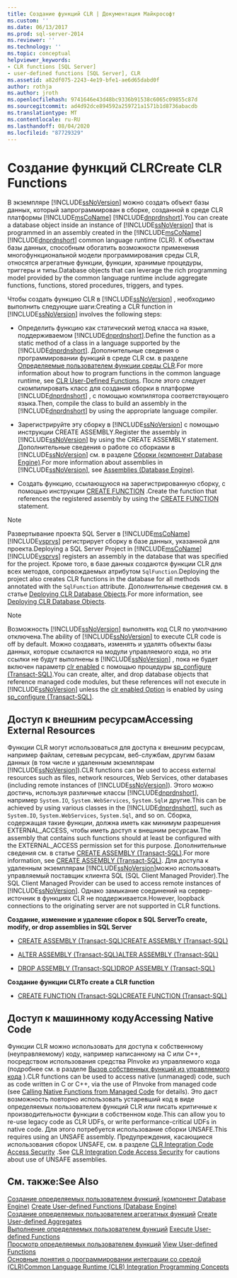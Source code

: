```yaml
---
title: Создание функций CLR | Документация Майкрософт
ms.custom: ''
ms.date: 06/13/2017
ms.prod: sql-server-2014
ms.reviewer: ''
ms.technology: ''
ms.topic: conceptual
helpviewer_keywords:
- CLR functions [SQL Server]
- user-defined functions [SQL Server], CLR
ms.assetid: a82df075-2243-4e19-bfe1-ae6d65dabd0f
author: rothja
ms.author: jroth
ms.openlocfilehash: 9741646e43d48bc9336b91538c6065c09855c87d
ms.sourcegitcommit: ad4d92dce894592a259721a1571b1d8736abacdb
ms.translationtype: MT
ms.contentlocale: ru-RU
ms.lasthandoff: 08/04/2020
ms.locfileid: "87729329"
---
```

# <a name="create-clr-functions"></a><span data-ttu-id="dd8e8-102">Создание функций CLR</span><span class="sxs-lookup"><span data-stu-id="dd8e8-102">Create CLR Functions</span></span>
  <span data-ttu-id="dd8e8-103">В экземпляре [!INCLUDE[ssNoVersion](../../includes/ssnoversion-md.md)] можно создать объект базы данных, который запрограммирован в сборке, созданной в среде CLR платформы [!INCLUDE[msCoName](../../includes/msconame-md.md)] [!INCLUDE[dnprdnshort](../../includes/dnprdnshort-md.md)].</span><span class="sxs-lookup"><span data-stu-id="dd8e8-103">You can create a database object inside an instance of [!INCLUDE[ssNoVersion](../../includes/ssnoversion-md.md)] that is programmed in an assembly created in the [!INCLUDE[msCoName](../../includes/msconame-md.md)] [!INCLUDE[dnprdnshort](../../includes/dnprdnshort-md.md)] common language runtime (CLR).</span></span> <span data-ttu-id="dd8e8-104">К объектам базы данных, способным обогатить возможности применения многофункциональной модели программирования среды CLR, относятся агрегатные функции, функции, хранимые процедуры, триггеры и типы.</span><span class="sxs-lookup"><span data-stu-id="dd8e8-104">Database objects that can leverage the rich programming model provided by the common language runtime include aggregate functions, functions, stored procedures, triggers, and types.</span></span>  
  
 <span data-ttu-id="dd8e8-105">Чтобы создать функцию CLR в [!INCLUDE[ssNoVersion](../../includes/ssnoversion-md.md)] , необходимо выполнить следующие шаги:</span><span class="sxs-lookup"><span data-stu-id="dd8e8-105">Creating a CLR function in [!INCLUDE[ssNoVersion](../../includes/ssnoversion-md.md)] involves the following steps:</span></span>  
  
-   <span data-ttu-id="dd8e8-106">Определить функцию как статический метод класса на языке, поддерживаемом [!INCLUDE[dnprdnshort](../../includes/dnprdnshort-md.md)].</span><span class="sxs-lookup"><span data-stu-id="dd8e8-106">Define the function as a static method of a class in a language supported by the [!INCLUDE[dnprdnshort](../../includes/dnprdnshort-md.md)].</span></span> <span data-ttu-id="dd8e8-107">Дополнительные сведения о программировании функций в среде CLR см. в разделе [Определяемые пользователем функции среды CLR](../clr-integration-database-objects-user-defined-functions/clr-user-defined-functions.md).</span><span class="sxs-lookup"><span data-stu-id="dd8e8-107">For more information about how to program functions in the common language runtime, see [CLR User-Defined Functions](../clr-integration-database-objects-user-defined-functions/clr-user-defined-functions.md).</span></span> <span data-ttu-id="dd8e8-108">После этого следует скомпилировать класс для создания сборки в платформе [!INCLUDE[dnprdnshort](../../includes/dnprdnshort-md.md)] , с помощью компилятора соответствующего языка.</span><span class="sxs-lookup"><span data-stu-id="dd8e8-108">Then, compile the class to build an assembly in the [!INCLUDE[dnprdnshort](../../includes/dnprdnshort-md.md)] by using the appropriate language compiler.</span></span>  
  
-   <span data-ttu-id="dd8e8-109">Зарегистрируйте эту сборку в [!INCLUDE[ssNoVersion](../../includes/ssnoversion-md.md)] с помощью инструкции CREATE ASSEMBLY.</span><span class="sxs-lookup"><span data-stu-id="dd8e8-109">Register the assembly in [!INCLUDE[ssNoVersion](../../includes/ssnoversion-md.md)] by using the CREATE ASSEMBLY statement.</span></span> <span data-ttu-id="dd8e8-110">Дополнительные сведения о работе со сборками в [!INCLUDE[ssNoVersion](../../includes/ssnoversion-md.md)] см. в разделе [Сборки (компонент Database Engine)](../clr-integration/assemblies-database-engine.md).</span><span class="sxs-lookup"><span data-stu-id="dd8e8-110">For more information about assemblies in [!INCLUDE[ssNoVersion](../../includes/ssnoversion-md.md)], see [Assemblies &#40;Database Engine&#41;](../clr-integration/assemblies-database-engine.md).</span></span>  
  
-   <span data-ttu-id="dd8e8-111">Создать функцию, ссылающуюся на зарегистрированную сборку, с помощью инструкции [CREATE FUNCTION](/sql/t-sql/statements/create-function-transact-sql) .</span><span class="sxs-lookup"><span data-stu-id="dd8e8-111">Create the function that references the registered assembly by using the [CREATE FUNCTION](/sql/t-sql/statements/create-function-transact-sql) statement.</span></span>  
  
> [!NOTE]  
>  <span data-ttu-id="dd8e8-112">Развертывание проекта SQL Server в [!INCLUDE[msCoName](../../includes/msconame-md.md)][!INCLUDE[vsprvs](../../includes/vsprvs-md.md)] регистрирует сборку в базе данных, указанной для проекта.</span><span class="sxs-lookup"><span data-stu-id="dd8e8-112">Deploying a SQL Server Project in [!INCLUDE[msCoName](../../includes/msconame-md.md)][!INCLUDE[vsprvs](../../includes/vsprvs-md.md)] registers an assembly in the database that was specified for the project.</span></span> <span data-ttu-id="dd8e8-113">Кроме того, в базе данных создаются функции CLR для всех методов, сопровождаемых атрибутом `SqlFunction`.</span><span class="sxs-lookup"><span data-stu-id="dd8e8-113">Deploying the project also creates CLR functions in the database for all methods annotated with the `SqlFunction` attribute.</span></span> <span data-ttu-id="dd8e8-114">Дополнительные сведения см. в статье [Deploying CLR Database Objects](../clr-integration/deploying-clr-database-objects.md).</span><span class="sxs-lookup"><span data-stu-id="dd8e8-114">For more information, see [Deploying CLR Database Objects](../clr-integration/deploying-clr-database-objects.md).</span></span>  
  
> [!NOTE]  
>  <span data-ttu-id="dd8e8-115">Возможность [!INCLUDE[ssNoVersion](../../includes/ssnoversion-md.md)] выполнять код CLR по умолчанию отключена.</span><span class="sxs-lookup"><span data-stu-id="dd8e8-115">The ability of [!INCLUDE[ssNoVersion](../../includes/ssnoversion-md.md)] to execute CLR code is off by default.</span></span> <span data-ttu-id="dd8e8-116">Можно создавать, изменять и удалять объекты базы данных, которые ссылаются на модули управляемого кода, но эти ссылки не будут выполнены в [!INCLUDE[ssNoVersion](../../includes/ssnoversion-md.md)] , пока не будет включен параметр [clr enabled](../../database-engine/configure-windows/clr-enabled-server-configuration-option.md) с помощью процедуры [sp_configure (Transact-SQL)](/sql/relational-databases/system-stored-procedures/sp-configure-transact-sql).</span><span class="sxs-lookup"><span data-stu-id="dd8e8-116">You can create, alter, and drop database objects that reference managed code modules, but these references will not execute in [!INCLUDE[ssNoVersion](../../includes/ssnoversion-md.md)] unless the [clr enabled Option](../../database-engine/configure-windows/clr-enabled-server-configuration-option.md) is enabled by using [sp_configure (Transact-SQL)](/sql/relational-databases/system-stored-procedures/sp-configure-transact-sql).</span></span>  
  
## <a name="accessing-external-resources"></a><span data-ttu-id="dd8e8-117">Доступ к внешним ресурсам</span><span class="sxs-lookup"><span data-stu-id="dd8e8-117">Accessing External Resources</span></span>  
 <span data-ttu-id="dd8e8-118">Функции CLR могут использоваться для доступа к внешним ресурсам, например файлам, сетевым ресурсам, веб-службам, другим базам данных (в том числе и удаленным экземплярам [!INCLUDE[ssNoVersion](../../includes/ssnoversion-md.md)]).</span><span class="sxs-lookup"><span data-stu-id="dd8e8-118">CLR functions can be used to access external resources such as files, network resources, Web Services, other databases (including remote instances of [!INCLUDE[ssNoVersion](../../includes/ssnoversion-md.md)]).</span></span> <span data-ttu-id="dd8e8-119">Этого можно достичь, используя различные классы [!INCLUDE[dnprdnshort](../../includes/dnprdnshort-md.md)], например `System.IO`, `System.WebServices`, `System.Sql`и другие.</span><span class="sxs-lookup"><span data-stu-id="dd8e8-119">This can be achieved by using various classes in the [!INCLUDE[dnprdnshort](../../includes/dnprdnshort-md.md)], such as `System.IO`, `System.WebServices`, `System.Sql`, and so on.</span></span> <span data-ttu-id="dd8e8-120">Сборка, содержащая такие функции, должна иметь как минимум разрешения EXTERNAL_ACCESS, чтобы иметь доступ к внешним ресурсам.</span><span class="sxs-lookup"><span data-stu-id="dd8e8-120">The assembly that contains such functions should at least be configured with the EXTERNAL_ACCESS permission set for this purpose.</span></span> <span data-ttu-id="dd8e8-121">Дополнительные сведения см. в статье [CREATE ASSEMBLY (Transact-SQL)](/sql/t-sql/statements/create-assembly-transact-sql).</span><span class="sxs-lookup"><span data-stu-id="dd8e8-121">For more information, see [CREATE ASSEMBLY &#40;Transact-SQL&#41;](/sql/t-sql/statements/create-assembly-transact-sql).</span></span> <span data-ttu-id="dd8e8-122">Для доступа к удаленным экземплярам [!INCLUDE[ssNoVersion](../../includes/ssnoversion-md.md)]можно использовать управляемый поставщик клиента SQL (SQL Client Managed Provider).</span><span class="sxs-lookup"><span data-stu-id="dd8e8-122">The SQL Client Managed Provider can be used to access remote instances of [!INCLUDE[ssNoVersion](../../includes/ssnoversion-md.md)].</span></span> <span data-ttu-id="dd8e8-123">Однако замыкание соединений на сервер-источник в функциях CLR не поддерживается.</span><span class="sxs-lookup"><span data-stu-id="dd8e8-123">However, loopback connections to the originating server are not supported in CLR functions.</span></span>  
  
 <span data-ttu-id="dd8e8-124">**Создание, изменение и удаление сборок в SQL Server**</span><span class="sxs-lookup"><span data-stu-id="dd8e8-124">**To create, modify, or drop assemblies in SQL Server**</span></span>  
  
-   [<span data-ttu-id="dd8e8-125">CREATE ASSEMBLY (Transact-SQL)</span><span class="sxs-lookup"><span data-stu-id="dd8e8-125">CREATE ASSEMBLY &#40;Transact-SQL&#41;</span></span>](/sql/t-sql/statements/create-assembly-transact-sql)  
  
-   [<span data-ttu-id="dd8e8-126">ALTER ASSEMBLY (Transact-SQL)</span><span class="sxs-lookup"><span data-stu-id="dd8e8-126">ALTER ASSEMBLY &#40;Transact-SQL&#41;</span></span>](/sql/t-sql/statements/alter-assembly-transact-sql)  
  
-   [<span data-ttu-id="dd8e8-127">DROP ASSEMBLY (Transact-SQL)</span><span class="sxs-lookup"><span data-stu-id="dd8e8-127">DROP ASSEMBLY &#40;Transact-SQL&#41;</span></span>](/sql/t-sql/statements/drop-assembly-transact-sql)  
  
 <span data-ttu-id="dd8e8-128">**Создание функции CLR**</span><span class="sxs-lookup"><span data-stu-id="dd8e8-128">**To create a CLR function**</span></span>  
  
-   [<span data-ttu-id="dd8e8-129">CREATE FUNCTION (Transact-SQL)</span><span class="sxs-lookup"><span data-stu-id="dd8e8-129">CREATE FUNCTION &#40;Transact-SQL&#41;</span></span>](/sql/t-sql/statements/create-function-transact-sql)  
  
## <a name="accessing-native-code"></a><span data-ttu-id="dd8e8-130">Доступ к машинному коду</span><span class="sxs-lookup"><span data-stu-id="dd8e8-130">Accessing Native Code</span></span>  
 <span data-ttu-id="dd8e8-131">Функции CLR можно использовать для доступа к собственному (неуправляемому) коду, например написанному на C или C++, посредством использования средства PInvoke из управляемого кода (подробнее см. в разделе [Вызов собственных функций из управляемого кода](https://go.microsoft.com/fwlink/?LinkID=181929) ).</span><span class="sxs-lookup"><span data-stu-id="dd8e8-131">CLR functions can be used to access native (unmanaged) code, such as code written in C or C++, via the use of PInvoke from managed code (see [Calling Native Functions from Managed Code](https://go.microsoft.com/fwlink/?LinkID=181929) for details).</span></span> <span data-ttu-id="dd8e8-132">Это даст возможность повторно использовать устаревший код в виде определяемых пользователем функций CLR или писать критичные к производительности функции в собственном коде.</span><span class="sxs-lookup"><span data-stu-id="dd8e8-132">This can allow you to re-use legacy code as CLR UDFs, or write performance-critical UDFs in native code.</span></span> <span data-ttu-id="dd8e8-133">Для этого потребуется использование сборки UNSAFE.</span><span class="sxs-lookup"><span data-stu-id="dd8e8-133">This requires using an UNSAFE assembly.</span></span> <span data-ttu-id="dd8e8-134">Предупреждения, касающиеся использования сборок UNSAFE, см. в разделе [CLR Integration Code Access Security](../clr-integration/security/clr-integration-code-access-security.md) .</span><span class="sxs-lookup"><span data-stu-id="dd8e8-134">See [CLR Integration Code Access Security](../clr-integration/security/clr-integration-code-access-security.md) for cautions about use of UNSAFE assemblies.</span></span>  
  
## <a name="see-also"></a><span data-ttu-id="dd8e8-135">См. также:</span><span class="sxs-lookup"><span data-stu-id="dd8e8-135">See Also</span></span>  
 <span data-ttu-id="dd8e8-136">[Создание определяемых пользователем функций (компонент Database Engine)](create-user-defined-functions-database-engine.md) </span><span class="sxs-lookup"><span data-stu-id="dd8e8-136">[Create User-defined Functions &#40;Database Engine&#41;](create-user-defined-functions-database-engine.md) </span></span>  
 <span data-ttu-id="dd8e8-137">[Создание определяемых пользователем агрегатных функций](create-user-defined-aggregates.md) </span><span class="sxs-lookup"><span data-stu-id="dd8e8-137">[Create User-defined Aggregates](create-user-defined-aggregates.md) </span></span>  
 <span data-ttu-id="dd8e8-138">[Выполнение определяемых пользователем функций](execute-user-defined-functions.md) </span><span class="sxs-lookup"><span data-stu-id="dd8e8-138">[Execute User-defined Functions](execute-user-defined-functions.md) </span></span>  
 <span data-ttu-id="dd8e8-139">[Просмотр определяемых пользователем функций](view-user-defined-functions.md) </span><span class="sxs-lookup"><span data-stu-id="dd8e8-139">[View User-defined Functions](view-user-defined-functions.md) </span></span>  
 [<span data-ttu-id="dd8e8-140">Основные понятия о программировании интеграции со средой (CLR)</span><span class="sxs-lookup"><span data-stu-id="dd8e8-140">Common Language Runtime &#40;CLR&#41; Integration Programming Concepts</span></span>](../clr-integration/common-language-runtime-clr-integration-programming-concepts.md)  
  
  
